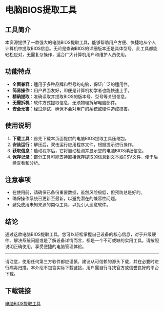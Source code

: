 # 电脑BIOS提取工具

## 工具简介
本资源提供了一款强大的电脑BIOS提取工具，能够帮助用户方便、快捷地从个人计算机中提取BIOS信息。无论是查询BIOS的详细版本还是具体型号，此工具都能轻松应对，无需复杂操作，适合广大计算机用户和维护人员使用。

## 功能特点
- **全面兼容**：适用于多种品牌和型号的电脑，保证广泛的适用性。
- **简易操作**：用户界面友好，即便是计算机初学者也能快速上手。
- **精确提取**：准确读取并提取BIOS的版本号、型号等关键信息。
- **无需拆机**：软件方式提取信息，无须物理拆解电脑部件。
- **安全无害**：经过测试，确保不会对用户的系统或硬件造成损害。

## 使用说明
1. **下载工具**：首先下载本页面提供的电脑BIOS提取工具压缩包。
2. **安装运行**：解压后，双击运行应用程序文件，根据提示进行操作。
3. **获取信息**：启动程序后，它将自动检测并显示您的电脑BIOS详细信息。
4. **保存记录**：部分工具可能支持直接保存提取的信息到文本或CSV文件，便于后续查看和分析。

## 注意事项
- 在使用前，请确保已备份重要数据，虽然风险极低，但预防总是好的。
- 确保操作系统已更新至最新，以避免潜在的兼容性问题。
- 避免使用未知来源的类似工具，以免引入恶意软件。

## 结论
通过这款电脑BIOS提取工具，您可以轻松掌握自己设备的核心信息，对于升级硬件、解决系统问题或是了解设备详情而言，都是一个不可或缺的实用工具。请按照说明正确使用，享受便捷的电脑管理体验。

---

请注意，使用任何第三方软件都应谨慎，建议从可信赖的源头下载，并在必要时进行病毒扫描。本介绍不包含实际下载链接，用户需自行寻找官方或信誉良好的平台下载。

## 下载链接

[电脑BIOS提取工具](https://pan.quark.cn/s/c49136cf4cee)
